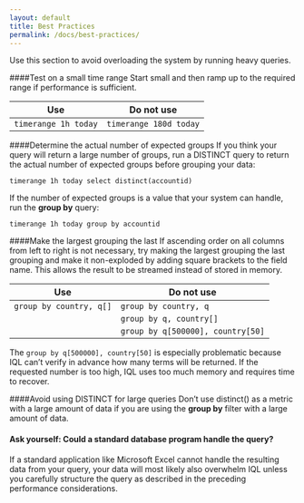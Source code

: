```yaml
---
layout: default
title: Best Practices
permalink: /docs/best-practices/
---
```


Use this section to avoid overloading the system by running heavy queries.

####Test on a small time range
Start small and then ramp up to the required range if performance is sufficient. 

| Use |  Do not use |
| ------ | --------|
| `timerange 1h today` | `timerange 180d today` |

####Determine the actual number of expected groups
If you think your query will return a large number of groups, run a DISTINCT query to return the actual number of expected groups before grouping your data:

`timerange 1h today select distinct(accountid)`

If the number of expected groups is a value that your system can handle, run the **group by** query:

`timerange 1h today group by accountid`

####Make the largest grouping the last
If ascending order on all columns from left to right is not necessary, try making the largest grouping the last grouping and make it non-exploded by adding square brackets to the field name. This allows the result to be streamed instead of stored in memory.

| Use | Do not use |
| ------ | -------- |
| `group by country, q[]` |  `group by country, q` |
|  | `group by q, country[]` |
|  | `group by q[500000], country[50]` |

The `group by q[500000], country[50]` is especially problematic because IQL can’t verify in advance how many terms will be returned. If the requested number is too high, IQL uses too much memory and requires time to recover.

####Avoid using DISTINCT for large queries
Don’t use distinct() as a metric with a large amount of data if you are using the **group by** filter with a large amount of data. 

#### Ask yourself: Could a standard database program handle the query?
If a standard application like Microsoft Excel cannot handle the resulting data from your query, your data will most likely also overwhelm IQL unless you carefully structure the query as described in the preceding performance considerations.
